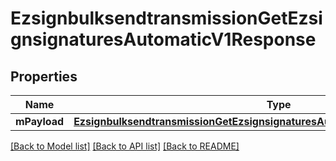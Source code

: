 # EzsignbulksendtransmissionGetEzsignsignaturesAutomaticV1Response

## Properties
Name | Type | Description | Notes
------------ | ------------- | ------------- | -------------
**mPayload** | [**EzsignbulksendtransmissionGetEzsignsignaturesAutomaticV1ResponseMPayload***](EzsignbulksendtransmissionGetEzsignsignaturesAutomaticV1ResponseMPayload.md) |  | 

[[Back to Model list]](../README.md#documentation-for-models) [[Back to API list]](../README.md#documentation-for-api-endpoints) [[Back to README]](../README.md)


